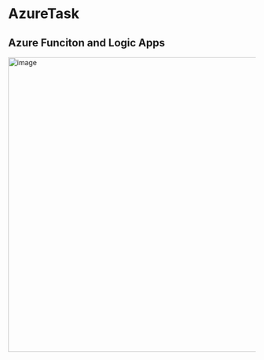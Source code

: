 # AzureTask

## Azure Funciton and Logic Apps

<img width="600" alt="image" src="https://github.com/BhavyPratap/AzureTask/assets/47687138/c0e167b1-6334-4629-b2ac-599a216b935a">
